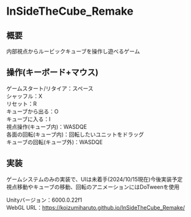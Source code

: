 # InSideTheCube_Remake

## 概要
内部視点からルービックキューブを操作し遊べるゲーム<br>

## 操作(キーボード+マウス)
ゲームスタート/リタイア：スペース<br>
シャッフル：X<br>
リセット：R<br>
キューブから出る：O<br>
キューブに入る：I<br>
視点操作(キューブ内)：WASDQE<br>
各面の回転(キューブ内)：回転したいユニットをドラッグ<br>
キューブの回転(キューブ外)：WASDQE<br>

## 実装
ゲームシステムのみの実装で、UIは未着手(2024/10/15現在)今後実装予定<br>
視点移動やキューブの移動、回転のアニメーションにはDoTweenを使用<br>

Unityバージョン：6000.0.22f1<br>
WebGL URL：https://koizumiharuto.github.io/InSideTheCube_Remake/ <br>


